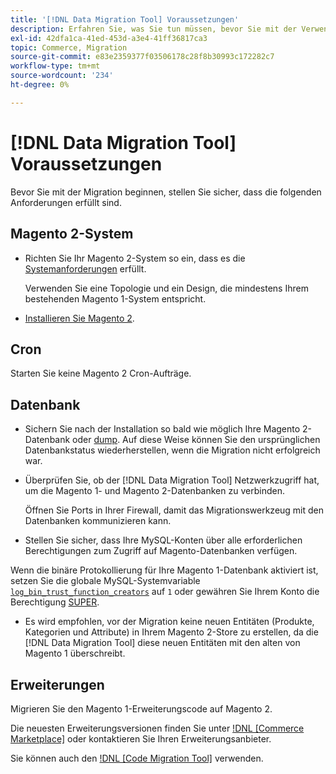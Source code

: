 ```yaml
---
title: '[!DNL Data Migration Tool] Voraussetzungen'
description: Erfahren Sie, was Sie tun müssen, bevor Sie mit der Verwendung von [!DNL Data Migration Tool] beginnen, um Daten zwischen Magento 1 und Magento 2 zu übertragen.
exl-id: 42dfa1ca-41ed-453d-a3e4-41ff36817ca3
topic: Commerce, Migration
source-git-commit: e83e2359377f03506178c28f8b30993c172282c7
workflow-type: tm+mt
source-wordcount: '234'
ht-degree: 0%

---
```


# [!DNL Data Migration Tool] Voraussetzungen

Bevor Sie mit der Migration beginnen, stellen Sie sicher, dass die folgenden Anforderungen erfüllt sind.

## Magento 2-System

* Richten Sie Ihr Magento 2-System so ein, dass es die [Systemanforderungen](../../installation/system-requirements.md) erfüllt.

  Verwenden Sie eine Topologie und ein Design, die mindestens Ihrem bestehenden Magento 1-System entspricht.

* [Installieren Sie Magento 2](../../installation/overview.md).

## Cron

Starten Sie keine Magento 2 Cron-Aufträge.

## Datenbank

* Sichern Sie nach der Installation so bald wie möglich Ihre Magento 2-Datenbank oder [dump](https://dev.mysql.com/doc/refman/8.0/en/mysqldump.html). Auf diese Weise können Sie den ursprünglichen Datenbankstatus wiederherstellen, wenn die Migration nicht erfolgreich war.

* Überprüfen Sie, ob der [!DNL Data Migration Tool] Netzwerkzugriff hat, um die Magento 1- und Magento 2-Datenbanken zu verbinden.

  Öffnen Sie Ports in Ihrer Firewall, damit das Migrationswerkzeug mit den Datenbanken kommunizieren kann.

* Stellen Sie sicher, dass Ihre MySQL-Konten über alle erforderlichen Berechtigungen zum Zugriff auf Magento-Datenbanken verfügen.

Wenn die binäre Protokollierung für Ihre Magento 1-Datenbank aktiviert ist, setzen Sie die globale MySQL-Systemvariable [`log_bin_trust_function_creators`](https://dev.mysql.com/doc/refman/5.7/en/server-system-variables.html#sysvar_log_bin_trust_function_creators) auf `1` oder gewähren Sie Ihrem Konto die Berechtigung [SUPER](https://dev.mysql.com/doc/refman/5.7/en/privileges-provided.html#priv_super).

* Es wird empfohlen, vor der Migration keine neuen Entitäten (Produkte, Kategorien und Attribute) in Ihrem Magento 2-Store zu erstellen, da die [!DNL Data Migration Tool] diese neuen Entitäten mit den alten von Magento 1 überschreibt.

## Erweiterungen

Migrieren Sie den Magento 1-Erweiterungscode auf Magento 2.

Die neuesten Erweiterungsversionen finden Sie unter [!DNL [Commerce Marketplace]](https://marketplace.magento.com/) oder kontaktieren Sie Ihren Erweiterungsanbieter.

Sie können auch den [!DNL [Code Migration Tool]](https://github.com/magento-commerce/code-migration/blob/develop/README.md) verwenden.
